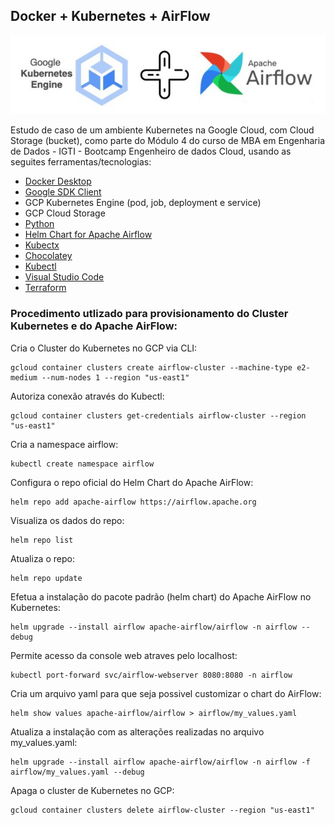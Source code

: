 ## Docker + Kubernetes + AirFlow

<div align="center">

![k8s+airflow](img/kubernetes+airflow.jpg)

</div>

Estudo de caso de um ambiente Kubernetes na Google Cloud, com Cloud Storage (bucket), como parte do Módulo 4 do curso de MBA em Engenharia de Dados - IGTI - Bootcamp Engenheiro de dados Cloud, usando as seguites ferramentas/tecnologias:

* <a href='https://docs.docker.com/desktop/windows/install/'>Docker Desktop</a>
* <a href='https://cloud.google.com/sdk/docs/install-sdk'>Google SDK Client</a>
* GCP Kubernetes Engine (pod, job, deployment e service)
* GCP Cloud Storage
* <a href='https://www.python.org/downloads/'>Python</a>
* <a href='https://airflow.apache.org/docs/helm-chart/stable/index.html'>Helm Chart for Apache Airflow</a>
* <a href='https://github.com/ahmetb/kubectx'>Kubectx</a>
* <a href='https://chocolatey.org/install#individual'>Chocolatey</a>
* <a href='https://kubernetes.io/docs/tasks/tools/install-kubectl-windows/'>Kubectl</a>
* <a href='https://code.visualstudio.com/download'>Visual Studio Code</a>
* <a href='https://www.terraform.io/downloads'>Terraform</a>

### Procedimento utlizado para provisionamento do Cluster Kubernetes e do Apache AirFlow:

Cria o Cluster do Kubernetes no GCP via CLI:<br>
```
gcloud container clusters create airflow-cluster --machine-type e2-medium --num-nodes 1 --region "us-east1"
```

Autoriza conexão através do Kubectl:<br>
```
gcloud container clusters get-credentials airflow-cluster --region "us-east1"
```

Cria a namespace airflow:<br>
```
kubectl create namespace airflow
```

Configura o repo oficial do Helm Chart do Apache AirFlow:<br>
```
helm repo add apache-airflow https://airflow.apache.org
```

Visualiza os dados do repo:<br>
```
helm repo list
```

Atualiza o repo:<br>
```
helm repo update
```

Efetua a instalação do pacote padrão (helm chart) do Apache AirFlow no Kubernetes:<br>
```
helm upgrade --install airflow apache-airflow/airflow -n airflow --debug
```

Permite acesso da console web atraves pelo localhost:<br>
```
kubectl port-forward svc/airflow-webserver 8080:8080 -n airflow
```

Cria um arquivo yaml para que seja possivel customizar o chart do AirFlow:<br>
```
helm show values apache-airflow/airflow > airflow/my_values.yaml
```

Atualiza a instalação com as alterações realizadas no arquivo my_values.yaml:<br>
```
helm upgrade --install airflow apache-airflow/airflow -n airflow -f airflow/my_values.yaml --debug
```

Apaga o cluster de Kubernetes no GCP:<br>
```
gcloud container clusters delete airflow-cluster --region "us-east1"
```
